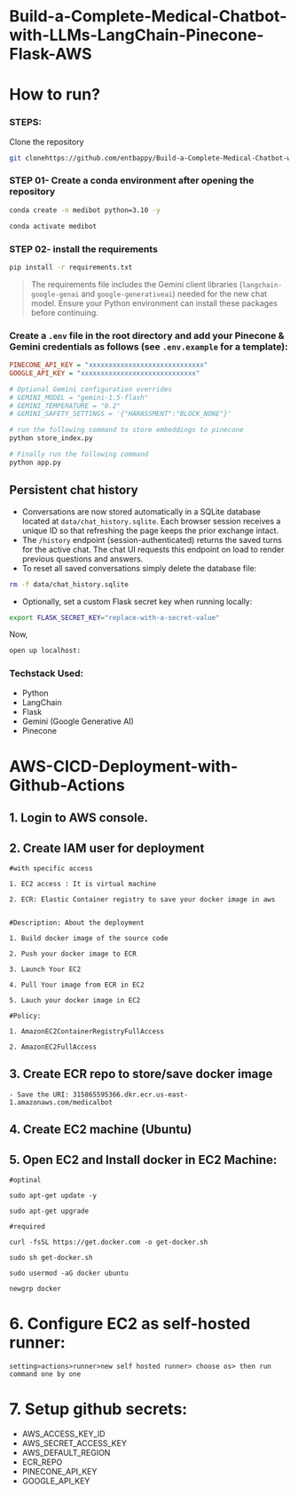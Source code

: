 # Build-a-Complete-Medical-Chatbot-with-LLMs-LangChain-Pinecone-Flask-AWS

# How to run?
### STEPS:

Clone the repository

```bash
git clonehttps://github.com/entbappy/Build-a-Complete-Medical-Chatbot-with-LLMs-LangChain-Pinecone-Flask-AWS.git
```
### STEP 01- Create a conda environment after opening the repository

```bash
conda create -n medibot python=3.10 -y
```

```bash
conda activate medibot
```


### STEP 02- install the requirements
```bash
pip install -r requirements.txt
```

> The requirements file includes the Gemini client libraries (`langchain-google-genai` and `google-generativeai`) needed for the new chat model. Ensure your Python environment can install these packages before continuing.


### Create a `.env` file in the root directory and add your Pinecone & Gemini credentials as follows (see `.env.example` for a template):

```ini
PINECONE_API_KEY = "xxxxxxxxxxxxxxxxxxxxxxxxxxxxx"
GOOGLE_API_KEY = "xxxxxxxxxxxxxxxxxxxxxxxxxxxxx"

# Optional Gemini configuration overrides
# GEMINI_MODEL = "gemini-1.5-flash"
# GEMINI_TEMPERATURE = "0.2"
# GEMINI_SAFETY_SETTINGS = '{"HARASSMENT":"BLOCK_NONE"}'
```


```bash
# run the following command to store embeddings to pinecone
python store_index.py
```

```bash
# Finally run the following command
python app.py
```

## Persistent chat history

- Conversations are now stored automatically in a SQLite database located at `data/chat_history.sqlite`. Each browser session receives a unique ID so that refreshing the page keeps the prior exchange intact.
- The `/history` endpoint (session-authenticated) returns the saved turns for the active chat. The chat UI requests this endpoint on load to render previous questions and answers.
- To reset all saved conversations simply delete the database file:

```bash
rm -f data/chat_history.sqlite
```

- Optionally, set a custom Flask secret key when running locally:

```bash
export FLASK_SECRET_KEY="replace-with-a-secret-value"
```

Now,
```bash
open up localhost:
```


### Techstack Used:

- Python
- LangChain
- Flask
- Gemini (Google Generative AI)
- Pinecone



# AWS-CICD-Deployment-with-Github-Actions

## 1. Login to AWS console.

## 2. Create IAM user for deployment

	#with specific access

	1. EC2 access : It is virtual machine

	2. ECR: Elastic Container registry to save your docker image in aws


	#Description: About the deployment

	1. Build docker image of the source code

	2. Push your docker image to ECR

	3. Launch Your EC2 

	4. Pull Your image from ECR in EC2

	5. Lauch your docker image in EC2

	#Policy:

	1. AmazonEC2ContainerRegistryFullAccess

	2. AmazonEC2FullAccess

	
## 3. Create ECR repo to store/save docker image
    - Save the URI: 315865595366.dkr.ecr.us-east-1.amazonaws.com/medicalbot

	
## 4. Create EC2 machine (Ubuntu) 

## 5. Open EC2 and Install docker in EC2 Machine:
	
	
	#optinal

	sudo apt-get update -y

	sudo apt-get upgrade
	
	#required

	curl -fsSL https://get.docker.com -o get-docker.sh

	sudo sh get-docker.sh

	sudo usermod -aG docker ubuntu

	newgrp docker
	
# 6. Configure EC2 as self-hosted runner:
    setting>actions>runner>new self hosted runner> choose os> then run command one by one


# 7. Setup github secrets:

   - AWS_ACCESS_KEY_ID
   - AWS_SECRET_ACCESS_KEY
   - AWS_DEFAULT_REGION
   - ECR_REPO
   - PINECONE_API_KEY
   - GOOGLE_API_KEY
